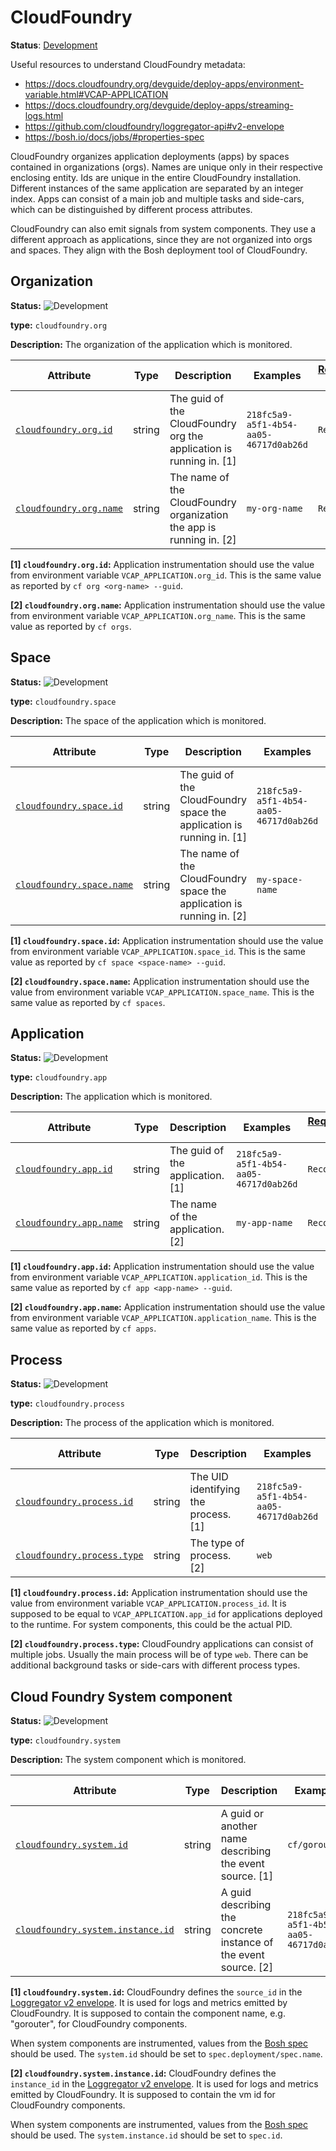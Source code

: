 # CloudFoundry

**Status**: [Development][DocumentStatus]

Useful resources to understand CloudFoundry metadata:

* <https://docs.cloudfoundry.org/devguide/deploy-apps/environment-variable.html#VCAP-APPLICATION>
* <https://docs.cloudfoundry.org/devguide/deploy-apps/streaming-logs.html>
* <https://github.com/cloudfoundry/loggregator-api#v2-envelope>
* <https://bosh.io/docs/jobs/#properties-spec>

CloudFoundry organizes application deployments (apps) by spaces contained in
organizations (orgs). Names are unique only in their respective enclosing
entity. Ids are unique in the entire CloudFoundry installation. Different
instances of the same application are separated by an integer index. Apps can
consist of a main job and multiple tasks and side-cars, which can be
distinguished by different process attributes.

CloudFoundry can also emit signals from system components. They use a different
approach as applications, since they are not organized into orgs and spaces.
They align with the Bosh deployment tool of CloudFoundry.

## Organization

<!-- semconv entity.cloudfoundry.org -->
<!-- NOTE: THIS TEXT IS AUTOGENERATED. DO NOT EDIT BY HAND. -->
<!-- see templates/registry/markdown/snippet.md.j2 -->
<!-- prettier-ignore-start -->
<!-- markdownlint-capture -->
<!-- markdownlint-disable -->


**Status:** ![Development](https://img.shields.io/badge/-development-blue)

**type:** `cloudfoundry.org`

**Description:** The organization of the application which is monitored.

| Attribute  | Type | Description  | Examples  | [Requirement Level](https://opentelemetry.io/docs/specs/semconv/general/attribute-requirement-level/) | Stability |
|---|---|---|---|---|---|
| [`cloudfoundry.org.id`](/docs/registry/attributes/cloudfoundry.md) | string | The guid of the CloudFoundry org the application is running in. [1] | `218fc5a9-a5f1-4b54-aa05-46717d0ab26d` | `Recommended` | ![Development](https://img.shields.io/badge/-development-blue) |
| [`cloudfoundry.org.name`](/docs/registry/attributes/cloudfoundry.md) | string | The name of the CloudFoundry organization the app is running in. [2] | `my-org-name` | `Recommended` | ![Development](https://img.shields.io/badge/-development-blue) |

**[1] `cloudfoundry.org.id`:** Application instrumentation should use the value from environment
variable `VCAP_APPLICATION.org_id`. This is the same value as
reported by `cf org <org-name> --guid`.

**[2] `cloudfoundry.org.name`:** Application instrumentation should use the value from environment
variable `VCAP_APPLICATION.org_name`. This is the same value as
reported by `cf orgs`.

<!-- markdownlint-restore -->
<!-- prettier-ignore-end -->
<!-- END AUTOGENERATED TEXT -->
<!-- endsemconv -->

## Space

<!-- semconv entity.cloudfoundry.space -->
<!-- NOTE: THIS TEXT IS AUTOGENERATED. DO NOT EDIT BY HAND. -->
<!-- see templates/registry/markdown/snippet.md.j2 -->
<!-- prettier-ignore-start -->
<!-- markdownlint-capture -->
<!-- markdownlint-disable -->


**Status:** ![Development](https://img.shields.io/badge/-development-blue)

**type:** `cloudfoundry.space`

**Description:** The space of the application which is monitored.

| Attribute  | Type | Description  | Examples  | [Requirement Level](https://opentelemetry.io/docs/specs/semconv/general/attribute-requirement-level/) | Stability |
|---|---|---|---|---|---|
| [`cloudfoundry.space.id`](/docs/registry/attributes/cloudfoundry.md) | string | The guid of the CloudFoundry space the application is running in. [1] | `218fc5a9-a5f1-4b54-aa05-46717d0ab26d` | `Recommended` | ![Development](https://img.shields.io/badge/-development-blue) |
| [`cloudfoundry.space.name`](/docs/registry/attributes/cloudfoundry.md) | string | The name of the CloudFoundry space the application is running in. [2] | `my-space-name` | `Recommended` | ![Development](https://img.shields.io/badge/-development-blue) |

**[1] `cloudfoundry.space.id`:** Application instrumentation should use the value from environment
variable `VCAP_APPLICATION.space_id`. This is the same value as
reported by `cf space <space-name> --guid`.

**[2] `cloudfoundry.space.name`:** Application instrumentation should use the value from environment
variable `VCAP_APPLICATION.space_name`. This is the same value as
reported by `cf spaces`.

<!-- markdownlint-restore -->
<!-- prettier-ignore-end -->
<!-- END AUTOGENERATED TEXT -->
<!-- endsemconv -->

## Application

<!-- semconv entity.cloudfoundry.app -->
<!-- NOTE: THIS TEXT IS AUTOGENERATED. DO NOT EDIT BY HAND. -->
<!-- see templates/registry/markdown/snippet.md.j2 -->
<!-- prettier-ignore-start -->
<!-- markdownlint-capture -->
<!-- markdownlint-disable -->


**Status:** ![Development](https://img.shields.io/badge/-development-blue)

**type:** `cloudfoundry.app`

**Description:** The application which is monitored.

| Attribute  | Type | Description  | Examples  | [Requirement Level](https://opentelemetry.io/docs/specs/semconv/general/attribute-requirement-level/) | Stability |
|---|---|---|---|---|---|
| [`cloudfoundry.app.id`](/docs/registry/attributes/cloudfoundry.md) | string | The guid of the application. [1] | `218fc5a9-a5f1-4b54-aa05-46717d0ab26d` | `Recommended` | ![Development](https://img.shields.io/badge/-development-blue) |
| [`cloudfoundry.app.name`](/docs/registry/attributes/cloudfoundry.md) | string | The name of the application. [2] | `my-app-name` | `Recommended` | ![Development](https://img.shields.io/badge/-development-blue) |

**[1] `cloudfoundry.app.id`:** Application instrumentation should use the value from environment
variable `VCAP_APPLICATION.application_id`. This is the same value as
reported by `cf app <app-name> --guid`.

**[2] `cloudfoundry.app.name`:** Application instrumentation should use the value from environment
variable `VCAP_APPLICATION.application_name`. This is the same value
as reported by `cf apps`.

<!-- markdownlint-restore -->
<!-- prettier-ignore-end -->
<!-- END AUTOGENERATED TEXT -->
<!-- endsemconv -->

## Process

<!-- semconv entity.cloudfoundry.process -->
<!-- NOTE: THIS TEXT IS AUTOGENERATED. DO NOT EDIT BY HAND. -->
<!-- see templates/registry/markdown/snippet.md.j2 -->
<!-- prettier-ignore-start -->
<!-- markdownlint-capture -->
<!-- markdownlint-disable -->


**Status:** ![Development](https://img.shields.io/badge/-development-blue)

**type:** `cloudfoundry.process`

**Description:** The process of the application which is monitored.

| Attribute  | Type | Description  | Examples  | [Requirement Level](https://opentelemetry.io/docs/specs/semconv/general/attribute-requirement-level/) | Stability |
|---|---|---|---|---|---|
| [`cloudfoundry.process.id`](/docs/registry/attributes/cloudfoundry.md) | string | The UID identifying the process. [1] | `218fc5a9-a5f1-4b54-aa05-46717d0ab26d` | `Recommended` | ![Development](https://img.shields.io/badge/-development-blue) |
| [`cloudfoundry.process.type`](/docs/registry/attributes/cloudfoundry.md) | string | The type of process. [2] | `web` | `Recommended` | ![Development](https://img.shields.io/badge/-development-blue) |

**[1] `cloudfoundry.process.id`:** Application instrumentation should use the value from environment
variable `VCAP_APPLICATION.process_id`. It is supposed to be equal to
`VCAP_APPLICATION.app_id` for applications deployed to the runtime.
For system components, this could be the actual PID.

**[2] `cloudfoundry.process.type`:** CloudFoundry applications can consist of multiple jobs. Usually the
main process will be of type `web`. There can be additional background
tasks or side-cars with different process types.

<!-- markdownlint-restore -->
<!-- prettier-ignore-end -->
<!-- END AUTOGENERATED TEXT -->
<!-- endsemconv -->

## Cloud Foundry System component

<!-- semconv entity.cloudfoundry.system -->
<!-- NOTE: THIS TEXT IS AUTOGENERATED. DO NOT EDIT BY HAND. -->
<!-- see templates/registry/markdown/snippet.md.j2 -->
<!-- prettier-ignore-start -->
<!-- markdownlint-capture -->
<!-- markdownlint-disable -->


**Status:** ![Development](https://img.shields.io/badge/-development-blue)

**type:** `cloudfoundry.system`

**Description:** The system component which is monitored.

| Attribute  | Type | Description  | Examples  | [Requirement Level](https://opentelemetry.io/docs/specs/semconv/general/attribute-requirement-level/) | Stability |
|---|---|---|---|---|---|
| [`cloudfoundry.system.id`](/docs/registry/attributes/cloudfoundry.md) | string | A guid or another name describing the event source. [1] | `cf/gorouter` | `Recommended` | ![Development](https://img.shields.io/badge/-development-blue) |
| [`cloudfoundry.system.instance.id`](/docs/registry/attributes/cloudfoundry.md) | string | A guid describing the concrete instance of the event source. [2] | `218fc5a9-a5f1-4b54-aa05-46717d0ab26d` | `Recommended` | ![Development](https://img.shields.io/badge/-development-blue) |

**[1] `cloudfoundry.system.id`:** CloudFoundry defines the `source_id` in the [Loggregator v2 envelope](https://github.com/cloudfoundry/loggregator-api#v2-envelope).
It is used for logs and metrics emitted by CloudFoundry. It is
supposed to contain the component name, e.g. "gorouter", for
CloudFoundry components.

When system components are instrumented, values from the
[Bosh spec](https://bosh.io/docs/jobs/#properties-spec)
should be used. The `system.id` should be set to
`spec.deployment/spec.name`.

**[2] `cloudfoundry.system.instance.id`:** CloudFoundry defines the `instance_id` in the [Loggregator v2 envelope](https://github.com/cloudfoundry/loggregator-api#v2-envelope).
It is used for logs and metrics emitted by CloudFoundry. It is
supposed to contain the vm id for CloudFoundry components.

When system components are instrumented, values from the
[Bosh spec](https://bosh.io/docs/jobs/#properties-spec)
should be used. The `system.instance.id` should be set to `spec.id`.

<!-- markdownlint-restore -->
<!-- prettier-ignore-end -->
<!-- END AUTOGENERATED TEXT -->
<!-- endsemconv -->

[DocumentStatus]: https://github.com/open-telemetry/opentelemetry-specification/tree/v1.44.0/specification/document-status.md

